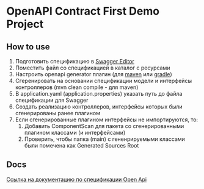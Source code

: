 # OpenAPI Contract First Demo Project

## How to use

1. Подготовить спецификацию в [Swagger Editor](https://editor.swagger.io/)
2. Поместить файл со спецификацией в каталог с ресурсами
3. Настроить openapi generator плагин (для [maven](https://github.com/OpenAPITools/openapi-generator/tree/master/modules/openapi-generator-maven-plugin) 
или [gradle](https://github.com/OpenAPITools/openapi-generator/tree/master/modules/openapi-generator-gradle-plugin))
4. Сгеренировать на основании спецификации модели и интерфейсы контроллеров (mvn clean compile - для maven)
5. В application.yaml (application.properties) указать путь до файла спецификации для Swagger 
6. Создать реализацию контроллеров, интерфейсы которых были сгенерированы ранее плагином
7. Если сгенерированные плагином интерфейсы не импортируются, то:
   1. Добавить ComponentScan для пакета со сгенерированными плагином классами (и интерфейсами)
   2. Проверить, чтобы папка (main) с гененрируемыми классами были помечена как Generated Sources Root

## Docs
[Ссылка на документацию по спецификации Open Api](https://spec.openapis.org/oas/latest.html)